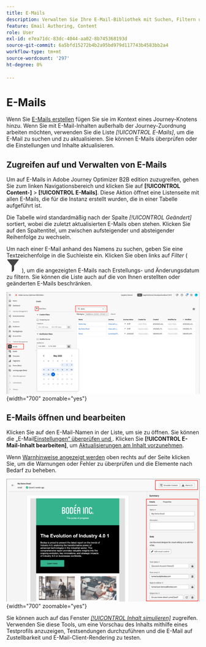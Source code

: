 ```yaml
---
title: E-Mails
description: Verwalten Sie Ihre E-Mail-Bibliothek mit Suchen, Filtern und Massenaktionen - bearbeiten Sie Inhalte, Einstellungen und testen Sie E-Mails außerhalb von Journey in Journey Optimizer B2B edition.
feature: Email Authoring, Content
role: User
exl-id: e7ea71dc-83dc-4044-aa02-8b745368193d
source-git-commit: 6a5bfd15272b4b2a95bd979d117743b4583bb2a4
workflow-type: tm+mt
source-wordcount: '297'
ht-degree: 0%

---
```


# E-Mails

Wenn Sie [E-Mails erstellen](./add-email.md) fügen Sie sie im Kontext eines Journey-Knotens hinzu. Wenn Sie mit E-Mail-Inhalten außerhalb der Journey-Zuordnung arbeiten möchten, verwenden Sie die Liste _[!UICONTROL E-Mails]_, um die E-Mail zu suchen und zu aktualisieren. Sie können E-Mails überprüfen oder die Einstellungen und Inhalte aktualisieren.

## Zugreifen auf und Verwalten von E-Mails

Um auf E-Mails in Adobe Journey Optimizer B2B edition zuzugreifen, gehen Sie zum linken Navigationsbereich und klicken Sie auf **[!UICONTROL Content-]** > **[!UICONTROL E-Mails]**. Diese Aktion öffnet eine Listenseite mit allen E-Mails, die für die Instanz erstellt wurden, die in einer Tabelle aufgeführt ist.

Die Tabelle wird standardmäßig nach der Spalte _[!UICONTROL Geändert]_ sortiert, wobei die zuletzt aktualisierten E-Mails oben stehen. Klicken Sie auf den Spaltentitel, um zwischen aufsteigender und absteigender Reihenfolge zu wechseln.

Um nach einer E-Mail anhand des Namens zu suchen, geben Sie eine Textzeichenfolge in die Suchleiste ein. Klicken Sie oben links auf _Filter_ ( ![Filtersymbol](../assets/do-not-localize/icon-filter.svg) ), um die angezeigten E-Mails nach Erstellungs- und Änderungsdatum zu filtern. Sie können die Liste auch auf die von Ihnen erstellten oder geänderten E-Mails beschränken.

![Greifen Sie auf die E-Mail-Vorlagenbibliothek zu und filtern Sie nach Name und Datum](./assets/emails-list-filtered.png){width="700" zoomable="yes"}

## E-Mails öffnen und bearbeiten

Klicken Sie auf den E-Mail-Namen in der Liste, um sie zu öffnen. Sie können die „E-Mail[Einstellungen“ überprüfen und ](./add-email.md#define-the-email-settings). Klicken Sie **[!UICONTROL E-Mail-Inhalt bearbeiten]**, um [Aktualisierungen am Inhalt vorzunehmen](./email-authoring.md).

Wenn [Warnhinweise angezeigt werden](./add-email.md#check-alerts) oben rechts auf der Seite klicken Sie, um die Warnungen oder Fehler zu überprüfen und die Elemente nach Bedarf zu beheben.

![Öffnen Sie die E-Mail, um Aktualisierungen vorzunehmen](./assets/email-open-update.png){width="700" zoomable="yes"}

Sie können auch auf das Fenster [_[!UICONTROL Inhalt simulieren]_](./email-simulate-content.md) zugreifen. Verwenden Sie diese Tools, um eine Vorschau des Inhalts mithilfe eines Testprofils anzuzeigen, Testsendungen durchzuführen und die E-Mail auf Zustellbarkeit und E-Mail-Client-Rendering zu testen.
